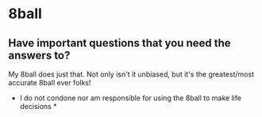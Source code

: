 # 8ball
## Have important questions that you need the answers to?
My 8ball does just that. Not only isn't it unbiased, 
but it's the greatest/most accurate 8ball ever folks!

* I do not condone nor am responsible for using the 8ball to make life decisions *
